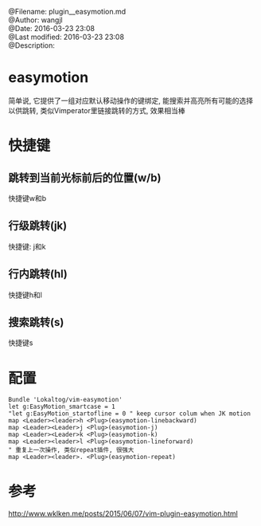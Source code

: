 @Filename:       plugin__easymotion.md  
@Author:         wangjl  
@Date:           2016-03-23 23:08  
@Last modified:  2016-03-23 23:08  
@Description:   

# easymotion

简单说, 它提供了一组对应默认移动操作的键绑定, 能搜索并高亮所有可能的选择以供跳转, 类似Vimperator里链接跳转的方式, 效果相当棒

# 快捷键

## 跳转到当前光标前后的位置(w/b)

快捷键<leader><leader>w和<leader><leader>b

## 行级跳转(jk)

快捷键: <leader><leader>j和<leader><leader>k

## 行内跳转(hl)

快捷键<leader><leader>h和<leader><leader>l

## 搜索跳转(s)

快捷键<leader><leader>s

# 配置

    Bundle 'Lokaltog/vim-easymotion'
    let g:EasyMotion_smartcase = 1
    "let g:EasyMotion_startofline = 0 " keep cursor colum when JK motion
    map <Leader><leader>h <Plug>(easymotion-linebackward)
    map <Leader><Leader>j <Plug>(easymotion-j)
    map <Leader><Leader>k <Plug>(easymotion-k)
    map <Leader><leader>l <Plug>(easymotion-lineforward)
    " 重复上一次操作, 类似repeat插件, 很强大
    map <Leader><leader>. <Plug>(easymotion-repeat)

# 参考

http://www.wklken.me/posts/2015/06/07/vim-plugin-easymotion.html
